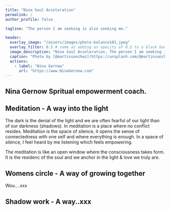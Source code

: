 ```yaml
---
title: "Nina Soul Acceleration"
permalink: /
author_profile: false

tagline: "The person I am seeking is also seeking me."

header:
  overlay_image: "/assets/images/photo-balance101.jpeg"
  overlay_filter: 0.5 # same as adding an opacity of 0.5 to a black background
  image_description: "Nina Soul Acceleration, The person I am seeking is also seeking me."
  caption: "Photo by [@martinsanchez](https://unsplash.com/@martinsanchez)"
  actions:
    - label: "Nina Gernow"
      url: "https://www.NinaGernow.com"
---
```


## Nina Gernow Spritual empowerment coach.

## Meditation - A way into the light
  
The dark is the denial of the light and we are often fearful of our light than of our darkness (shadows). In meditation is a place where no conflict resides. Meditation is the space of silence, it opens the sense of connectedness with one self and where everything is enough. In a space of silence, I feel heard by me listening which feels empowering.

The meditation is like an open window where the consciousness takes form. It is the residenc of the soul and we anchor in the light & love we truly are.

## Womens circle - A way of growing together

Wou....xxx

## Shadow work - A way..xxx
